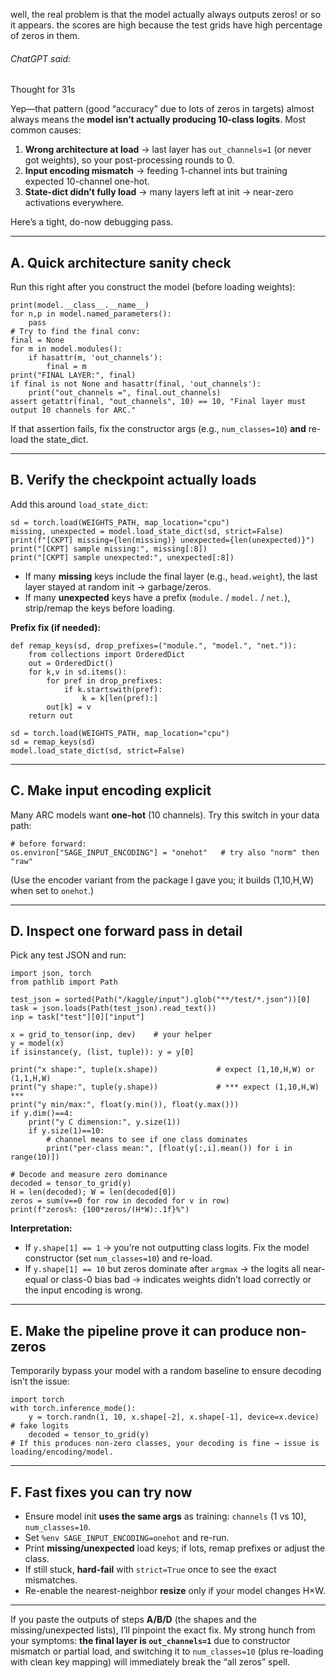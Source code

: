 well, the real problem is that the model actually always outputs zeros! or so it appears.  the scores are high because the test grids have high percentage of zeros in them.

###### ChatGPT said:

Thought for 31s

Yep—that pattern (good “accuracy” due to lots of zeros in targets) almost always means the **model isn’t actually producing 10-class logits**. Most common causes:

1. **Wrong architecture at load** → last layer has `out_channels=1` (or never got weights), so your post-processing rounds to 0.
2. **Input encoding mismatch** → feeding 1-channel ints but training expected 10-channel one-hot.
3. **State-dict didn’t fully load** → many layers left at init → near-zero activations everywhere.

Here’s a tight, do-now debugging pass.

------

## A. Quick architecture sanity check

Run this right after you construct the model (before loading weights):

```
print(model.__class__.__name__)
for n,p in model.named_parameters():
    pass
# Try to find the final conv:
final = None
for m in model.modules():
    if hasattr(m, 'out_channels'):
        final = m
print("FINAL LAYER:", final)
if final is not None and hasattr(final, 'out_channels'):
    print("out_channels =", final.out_channels)
assert getattr(final, "out_channels", 10) == 10, "Final layer must output 10 channels for ARC."
```

If that assertion fails, fix the constructor args (e.g., `num_classes=10`) **and** re-load the state_dict.

------

## B. Verify the checkpoint actually loads

Add this around `load_state_dict`:

```
sd = torch.load(WEIGHTS_PATH, map_location="cpu")
missing, unexpected = model.load_state_dict(sd, strict=False)
print(f"[CKPT] missing={len(missing)} unexpected={len(unexpected)}")
print("[CKPT] sample missing:", missing[:8])
print("[CKPT] sample unexpected:", unexpected[:8])
```

- If many **missing** keys include the final layer (e.g., `head.weight`), the last layer stayed at random init → garbage/zeros.
- If many **unexpected** keys have a prefix (`module.` / `model.` / `net.`), strip/remap the keys before loading.

**Prefix fix (if needed):**

```
def remap_keys(sd, drop_prefixes=("module.", "model.", "net.")):
    from collections import OrderedDict
    out = OrderedDict()
    for k,v in sd.items():
        for pref in drop_prefixes:
            if k.startswith(pref):
                k = k[len(pref):]
        out[k] = v
    return out

sd = torch.load(WEIGHTS_PATH, map_location="cpu")
sd = remap_keys(sd)
model.load_state_dict(sd, strict=False)
```

------

## C. Make input encoding explicit

Many ARC models want **one-hot** (10 channels). Try this switch in your data path:

```
# before forward:
os.environ["SAGE_INPUT_ENCODING"] = "onehot"   # try also "norm" then "raw"
```

(Use the encoder variant from the package I gave you; it builds (1,10,H,W) when set to `onehot`.)

------

## D. Inspect one forward pass in detail

Pick any test JSON and run:

```
import json, torch
from pathlib import Path

test_json = sorted(Path("/kaggle/input").glob("**/test/*.json"))[0]
task = json.loads(Path(test_json).read_text())
inp = task["test"][0]["input"]

x = grid_to_tensor(inp, dev)    # your helper
y = model(x)
if isinstance(y, (list, tuple)): y = y[0]

print("x shape:", tuple(x.shape))             # expect (1,10,H,W) or (1,1,H,W)
print("y shape:", tuple(y.shape))             # *** expect (1,10,H,W) ***
print("y min/max:", float(y.min()), float(y.max()))
if y.dim()==4:
    print("y C dimension:", y.size(1))
    if y.size(1)==10:
        # channel means to see if one class dominates
        print("per-class mean:", [float(y[:,i].mean()) for i in range(10)])

# Decode and measure zero dominance
decoded = tensor_to_grid(y)
H = len(decoded); W = len(decoded[0])
zeros = sum(v==0 for row in decoded for v in row)
print(f"zeros%: {100*zeros/(H*W):.1f}%")
```

**Interpretation:**

- If `y.shape[1] == 1` → you’re not outputting class logits. Fix the model constructor (set `num_classes=10`) and re-load.
- If `y.shape[1] == 10` but zeros dominate after `argmax` → the logits all near-equal or class-0 bias bad → indicates weights didn’t load correctly or the input encoding is wrong.

------

## E. Make the pipeline prove it can produce non-zeros

Temporarily bypass your model with a random baseline to ensure decoding isn’t the issue:

```
import torch
with torch.inference_mode():
    y = torch.randn(1, 10, x.shape[-2], x.shape[-1], device=x.device)  # fake logits
    decoded = tensor_to_grid(y)
# If this produces non-zero classes, your decoding is fine → issue is loading/encoding/model.
```

------

## F. Fast fixes you can try now

- Ensure model init **uses the same args** as training: `channels` (1 vs 10), `num_classes=10`.
- Set `%env SAGE_INPUT_ENCODING=onehot` and re-run.
- Print **missing/unexpected** load keys; if lots, remap prefixes or adjust the class.
- If still stuck, **hard-fail** with `strict=True` once to see the exact mismatches.
- Re-enable the nearest-neighbor **resize** only if your model changes H×W.

------

If you paste the outputs of steps **A/B/D** (the shapes and the missing/unexpected lists), I’ll pinpoint the exact fix. My strong hunch from your symptoms: **the final layer is `out_channels=1`** due to constructor mismatch or partial load, and switching it to `num_classes=10` (plus re-loading with clean key mapping) will immediately break the “all zeros” spell.